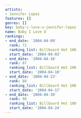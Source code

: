 ```yaml
---
artists:
- Jennifer Lopez
features: []
genres: []
key: baby-i-love-u-jennifer-lopez
name: Baby I Love U
rankings:
- end_date: '2004-04-09'
  rank: 72
  ranking_list: Billboard Hot 100
  start_date: '2004-04-03'
- end_date: '2004-04-16'
  rank: 87
  ranking_list: Billboard Hot 100
  start_date: '2004-04-10'
- end_date: '2004-04-23'
  rank: 88
  ranking_list: Billboard Hot 100
  start_date: '2004-04-17'
- end_date: '2004-04-30'
  rank: 98
  ranking_list: Billboard Hot 100
  start_date: '2004-04-24'
---
```


